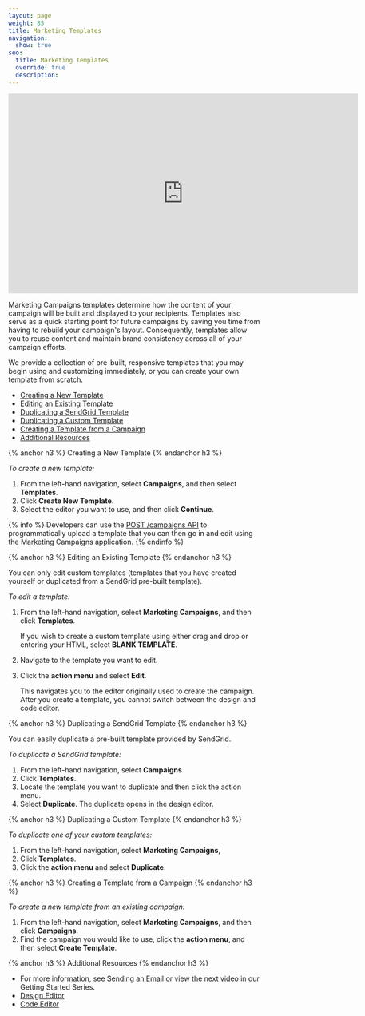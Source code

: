 ```yaml
---
layout: page
weight: 85
title: Marketing Templates
navigation:
  show: true
seo:
  title: Marketing Templates
  override: true
  description:
---
```


<iframe src="https://player.vimeo.com/video/120738522" width="700" height="400" frameborder="0" webkitallowfullscreen mozallowfullscreen allowfullscreen></iframe>

Marketing Campaigns templates determine how the content of your campaign will be built and displayed to your recipients. Templates also serve as a quick starting point for future campaigns by saving you time from having to rebuild your campaign's layout. Consequently, templates allow you to reuse content and maintain brand consistency across all of your campaign efforts.

We provide a collection of pre-built, responsive templates that you may begin using and customizing immediately, or you can create your own template from scratch.

- [Creating a New Template](#-Creating-a-New-Template)
- [Editing an Existing Template](#-Editing-an-Existing-Template)
- [Duplicating a SendGrid Template](#-Duplicating-a-SendGrid-Template)
- [Duplicating a Custom Template](#-Duplicating-a-Custom-Template)
- [Creating a Template from a Campaign](#-Creating-a-Template-from-a-Campaign)
- [Additional Resources](#-Additional-Resources)

{% anchor h3 %}
Creating a New Template
{% endanchor h3 %}

*To create a new template:*

1. From the left-hand navigation, select **Campaigns**, and then select **Templates**. 
2. Click **Create New Template**. 
3. Select the editor you want to use, and then click **Continue**.

{% info %}
Developers can use the [POST /campaigns API](https://sendgrid.api-docs.io/v3.0/campaigns-api/create-a-campaign) to programmatically upload a template that you can then go in and edit using the Marketing Campaigns application.
{% endinfo %}

{% anchor h3 %}
Editing an Existing Template
{% endanchor h3 %}

You can only edit custom templates (templates that you have created yourself or duplicated from a SendGrid pre-built template).

*To edit a template:*

1. From the left-hand navigation, select **Marketing Campaigns**, and then click **Templates**.

   If you wish to create a custom template using either drag and drop or entering your HTML, select **BLANK TEMPLATE**.

1. Navigate to the template you want to edit.  
1. Click the **action menu** and select **Edit**.

   This navigates you to the editor originally used to create the campaign. After you create a template, you cannot switch between the design and code editor.

{% anchor h3 %}
Duplicating a SendGrid Template
{% endanchor h3 %}

You can easily duplicate a pre-built template provided by SendGrid.

*To duplicate a SendGrid template:*

1. From the left-hand navigation, select **Campaigns**  
1. Click **Templates**. 
1. Locate the template you want to duplicate and then click the action menu.
1. Select **Duplicate**. The duplicate opens in the design editor.

{% anchor h3 %}
Duplicating a Custom Template
{% endanchor h3 %}

*To duplicate one of your custom templates:*

1. From the left-hand navigation, select **Marketing Campaigns**,  
1. Click **Templates**.
1. Click the **action menu** and select **Duplicate**.

{% anchor h3 %}
Creating a Template from a Campaign
{% endanchor h3 %}

*To create a new template from an existing campaign:*

1. From the left-hand navigation, select **Marketing Campaigns**, and then click **Campaigns**.
1. Find the campaign you would like to use, click the **action menu**, and then select **Create Template**.

{% anchor h3 %}
Additional Resources
{% endanchor h3 %}

- For more information, see [Sending an Email](https://sendgrid.com/docs/User_Guide/Marketing_Campaigns/getting_started.html) or [view the next video](https://vimeo.com/139274837) in our Getting Started Series.
- [Design Editor](https://sendgrid.com/docs/User_Guide/Marketing_Campaigns/design_editor.html)
- [Code Editor](https://sendgrid.com/docs/User_Guide/Marketing_Campaigns/code_editor.html)
